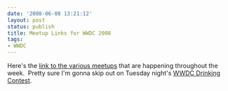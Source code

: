 ```yaml
---
date: '2008-06-08 13:21:12'
layout: post
status: publish
title: Meetup Links for WWDC 2008
tags:
- WWDC
---
```


Here's the [link to the various meetups](http://www.iphonedevcamp.org/2008/06/06/wwdc08-meetups/) that are happening throughout the week.  Pretty sure I'm gonna skip out on Tuesday night's [WWDC Drinking Contest](http://www.socializr.com/event/401537980).
